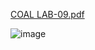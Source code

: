 [COAL LAB-09.pdf](https://github.com/user-attachments/files/20006022/COAL.LAB-09.pdf)



![image](https://github.com/user-attachments/assets/4e46bfd0-15c3-4d4f-b2ec-dc6dc876ee1a)
